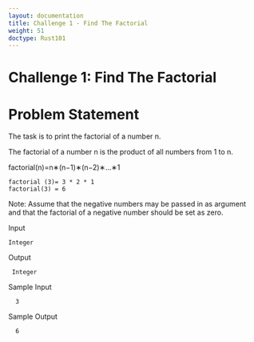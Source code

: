 ```yaml
---
layout: documentation
title: Challenge 1 - Find The Factorial
weight: 51
doctype: Rust101
---
```


# Challenge 1: Find The Factorial

# Problem Statement

The task is to print the factorial of a number n.

The factorial of a number n is the product of all numbers from 1 to n.

factorial(n)=n∗(n−1)∗(n−2)∗...∗1

```
factorial (3)= 3 * 2 * 1
factorial(3) = 6
```
Note: Assume that the negative numbers may be passed in as argument and that the factorial of a negative number should be set as zero.

Input 
```
Integer
```
Output

```
 Integer
```
Sample Input 

```
  3
```
Sample Output 

```
  6
```
